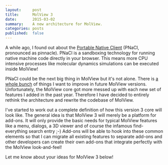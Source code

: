 ```yaml
---
layout:     post
title:      MolView 3
date:       2015-03-02
summary:    A new architecture for MolView.
categories: posts
published:  false
---
```


A while ago, I found out about the [Portable Native
Client](https://developer.chrome.com/native-client) (PNaCl, pronounced as
pinnacle). PNaCl is a sandboxing technology for running native machine code
directly in your browser. This means more CPU intensive processes like molecular
dynamics simulations can be executed inside MolView!

PNaCl could be the next big thing in MolView but it's not alone. There is [a
whole bunch](https://github.com/molview/molview/wiki/Roadmap) of things I want
to improve in future MolView versions. Unfortunately, the MolView core got more
messed up with each new set of features I added in the past year. Therefore I
have decided to entirely rethink the architecture and rewrite the codebase of
MolView.

I've started to work out a complete definition of how this version 3 core will
look like. The general idea is that MolView 3 will merely be a platform for
add-ons. It will only provide the basic needs for typical MolView features like
a menu, dialogs, a 3D viewer and of course the infamous find-everything search
entry ;-) Add-ons will be able to hook into these common elements so that I can
migrate all existing features to separate add-ons and other developers can
create their own add-ons that integrate perfectly with the MolView
look-and-feel!

Let me know about your ideas for MolView 3 below!
